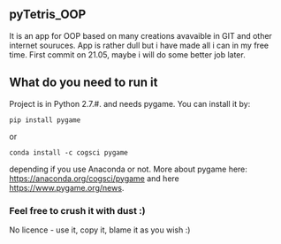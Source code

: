 ## pyTetris_OOP
It is an app for OOP based on many creations avavaible in GIT and other internet souruces. App is rather dull but i have made all i can in my free time. First commit on 21.05, maybe i will do some better job later.

## What do you need to run it
Project is in Python 2.7.#. and needs pygame. You can install it by:

`pip install pygame`

or

`conda install -c cogsci pygame`

depending if you use Anaconda or not.
More about pygame here: https://anaconda.org/cogsci/pygame and here https://www.pygame.org/news.
  
### Feel free to crush it with dust :)
No licence - use it, copy it, blame it as you wish :)
